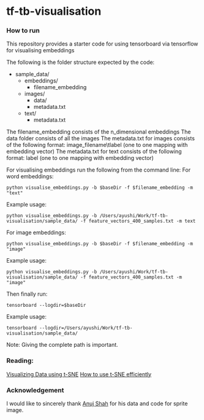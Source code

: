 # tf-tb-visualisation

### How to run
This repository provides a starter code for using tensorboard via tensorflow for visualising embeddings

The following is the folder structure expected by the code:

* sample_data/
	* embeddings/
		* filename_embedding
	* images/
		* data/
		* metadata.txt
	* text/
		* metadata.txt


The filename_embedding consists of the n_dimensional embeddings
The data folder consists of all the images
The metadata.txt for images consists of the following format: image_filename\tlabel (one to one mapping with embedding vector)
The metadata.txt for text consists of the following format: label (one to one mapping with embedding vector)


For visualising embeddings run the following from the command line:
For word embeddings:

```
python visualise_embeddings.py -b $baseDir -f $filename_embedding -m "text"
```
Example usage:
```
python visualise_embeddings.py -b /Users/ayushi/Work/tf-tb-visualisation/sample_data/ -f feature_vectors_400_samples.txt -m text
```

For image embeddings:
```
python visualise_embeddings.py -b $baseDir -f $filename_embedding -m "image"
```
Example usage:
```
python visualise_embeddings.py -b /Users/ayushi/Work/tf-tb-visualisation/sample_data/ -f feature_vectors_400_samples.txt -m "image"
```

Then finally run:
```
tensorboard --logdir=$baseDir
```
Example usage:
```
tensorboard --logdir=/Users/ayushi/Work/tf-tb-visualisation/sample_data/
```

Note: Giving the complete path is important. 

### Reading:
[Visualizing Data using t-SNE](http://www.jmlr.org/papers/volume9/vandermaaten08a/vandermaaten08a.pdf)
[How to use t-SNE efficiently](https://distill.pub/2016/misread-tsne/)

### Acknowledgement
I would like to sincerely thank [Anuj Shah](https://github.com/anujshah1003) for his data and code for sprite image. 
